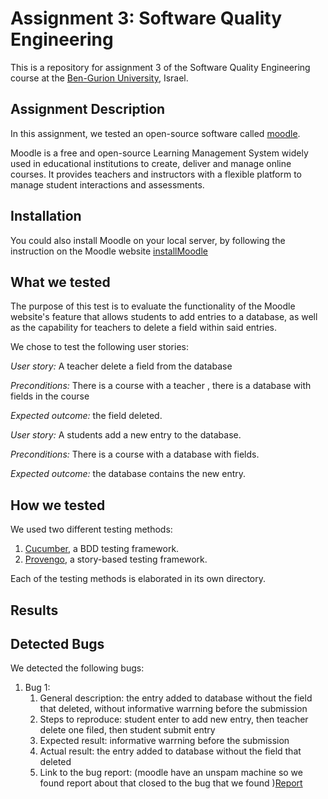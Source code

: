 # Assignment 3: Software Quality Engineering
This is a repository for assignment 3 of the Software Quality Engineering course at the [Ben-Gurion University](https://in.bgu.ac.il/), Israel.

## Assignment Description
In this assignment, we tested an open-source software called [moodle](https://moodle.bgu.ac.il/).

Moodle is a free and open-source Learning Management System widely used in educational institutions to create, deliver and manage online courses. 
It provides teachers and instructors with a flexible platform to manage student interactions and assessments.


## Installation
You could also install Moodle on your local server, by following the instruction on the Moodle website
[installMoodle](https://docs.moodle.org/32/en/Installing_Moodle)

## What we tested


The purpose of this test is to evaluate the functionality of the Moodle website's feature that allows students to add entries to a database, as well as the capability for teachers to delete a field within said entries.

We chose to test the following user stories: 

*User story:* A teacher delete a field from the database

*Preconditions:* There is a course with a teacher , there is a database with fields in the course

*Expected outcome:* the field deleted.

*User story:* A students add a new entry to the database.

*Preconditions:* There is a course with a database with fields.

*Expected outcome:* the database contains the new entry.


## How we tested
We used two different testing methods:
1. [Cucumber](https://cucumber.io/), a BDD testing framework.
2. [Provengo](https://provengo.tech/), a story-based testing framework.

Each of the testing methods is elaborated in its own directory. 

## Results
## Detected Bugs
We detected the following bugs:

1. Bug 1: 
   1. General description: the entry added to database without the field that deleted, without informative warrning before the submission
   2. Steps to reproduce: student enter to add new entry, then teacher delete one filed, then student submit entry
   3. Expected result: informative warrning before the submission
   4. Actual result: the entry added to database without the field that deleted
   5. Link to the bug report: (moodle have an unspam machine so we found report about that closed to the bug that we found )[Report](https://tracker.moodle.org/browse/MDL-46765)
